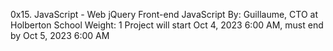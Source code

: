 0x15. JavaScript - Web jQuery
Front-end
JavaScript
 By: Guillaume, CTO at Holberton School
 Weight: 1
 Project will start Oct 4, 2023 6:00 AM, must end by Oct 5, 2023 6:00 AM
